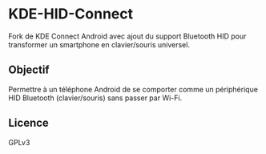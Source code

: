# KDE-HID-Connect
Fork de KDE Connect Android avec ajout du support Bluetooth HID pour transformer un smartphone en clavier/souris universel.

## Objectif
Permettre à un téléphone Android de se comporter comme un périphérique HID Bluetooth (clavier/souris) sans passer par Wi-Fi.

## Licence
GPLv3
